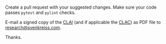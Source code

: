 Create a pull request with your suggested changes. Make sure your code passes
`pytest` and `pylint` checks.

E-mail a signed copy of the
[CLAI](https://github.com/vita-epfl/openpifpaf/blob/master/docs/CLAI.txt)
(and if applicable the
[CLAC](https://github.com/vita-epfl/openpifpaf/blob/master/docs/CLAC.txt))
as PDF file to research@svenkreiss.com.

Thanks.
